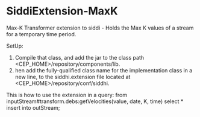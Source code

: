 SiddiExtension-MaxK
===================

Max-K Transformer extension to siddi - Holds the Max K values of a stream for a temporary time period.

SetUp:
1. Compile that class, and add the jar to the class path <CEP_HOME>/repository/components/lib.
2. hen add the fully-qualified class name for the implementation class in a new line, 
   to the siddhi.extension file located at <CEP_HOME>/repository/conf/siddhi.
   
   
This is how to use the extension in a query:
  from inputStream#transform.debs:getVelocities(value, date, K, time) 
  select *
  insert into outStream;
